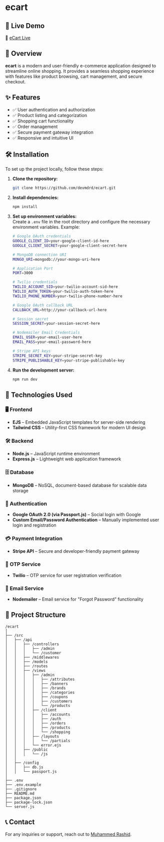 # ecart  

## 🚀 Live Demo  
🔗 [eCart Live](https://ecart.in.net/)  

## 📌 Overview  
**ecart** is a modern and user-friendly e-commerce application designed to streamline online shopping. It provides a seamless shopping experience with features like product browsing, cart management, and secure checkout.  

## ✨ Features  
- ✅ User authentication and authorization  
- ✅ Product listing and categorization  
- ✅ Shopping cart functionality  
- ✅ Order management  
- ✅ Secure payment gateway integration  
- ✅ Responsive and intuitive UI  

## 🛠️ Installation  
To set up the project locally, follow these steps:  

1. **Clone the repository:**  
   ```sh
   git clone https://github.com/devmdrd/ecart.git
   ```

2. **Install dependencies:**  
   ```sh
   npm install
   ```

3. **Set up environment variables:**  
   Create a `.env` file in the root directory and configure the necessary environment variables. Example:  
   ```sh
   # Google OAuth credentials
   GOOGLE_CLIENT_ID=your-google-client-id-here
   GOOGLE_CLIENT_SECRET=your-google-client-secret-here
   
   # MongoDB connection URI
   MONGO_URI=mongodb://your-mongo-uri-here
   
   # Application Port
   PORT=3000
   
   # Twilio credentials
   TWILIO_ACCOUNT_SID=your-twilio-account-sid-here
   TWILIO_AUTH_TOKEN=your-twilio-auth-token-here
   TWILIO_PHONE_NUMBER=your-twilio-phone-number-here
   
   # Google OAuth callback URL
   CALLBACK_URL=http://your-callback-url-here
   
   # Session secret
   SESSION_SECRET=your-session-secret-here
   
   # Nodemailer Email Credentials
   EMAIL_USER=your-email-user-here
   EMAIL_PASS=your-email-password-here
   
   # Stripe API keys
   STRIPE_SECRET_KEY=your-stripe-secret-key
   STRIPE_PUBLISHABLE_KEY=your-stripe-publishable-key
   ```

4. **Run the development server:**  
   ```sh
   npm run dev
   ```

## 🔧 Technologies Used

### 🖥️ Frontend
- **EJS** – Embedded JavaScript templates for server-side rendering
- **Tailwind CSS** – Utility-first CSS framework for modern UI design

### 🛠️ Backend
- **Node.js** – JavaScript runtime environment
- **Express.js** – Lightweight web application framework

### 🗄️ Database
- **MongoDB** – NoSQL, document-based database for scalable data storage

### 🔐 Authentication
- **Google OAuth 2.0 (via Passport.js)** – Social login with Google
- **Custom Email/Password Authentication** – Manually implemented user login and registration

### 💳 Payment Integration
- **Stripe API** – Secure and developer-friendly payment gateway

### 📱 OTP Service
- **Twilio** – OTP service for user registration verification

### 📧 Email Service
- **Nodemailer** – Email service for "Forgot Password" functionality

## 📂 Project Structure  
```
/ecart
│
├── /src
│   ├── /api
│   │   ├── /controllers
│   │   │   ├── /admin
│   │   │   └── /customer
│   │   ├── /middlewares
│   │   ├── /models
│   │   ├── /routes
│   │   ├── /views
│   │   │   ├── /admin
│   │   │   │   ├── /attributes
│   │   │   │   ├── /banners
│   │   │   │   ├── /brands
│   │   │   │   ├── /categories
│   │   │   │   ├── /coupons
│   │   │   │   ├── /customers
│   │   │   │   └── /products
│   │   │   ├── /client
│   │   │   │   ├── /accounts
│   │   │   │   ├── /auth
│   │   │   │   ├── /orders
│   │   │   │   ├── /products
│   │   │   │   └── /shopping
│   │   │   ├── /layouts
│   │   │   │   └── /partials
│   │   │   └── error.ejs
│   │   ├── /public
│   │   │   └── /js
│   │
│   ├── /config
│   │   ├── db.js
│   │   └── passport.js
│
├── .env
├── .env.example
├── .gitignore
├── README.md
├── package.json
├── package-lock.json
└── server.js
```  

## 📞 Contact  
For any inquiries or support, reach out to [Muhammed Rashid](mailto:mdrd.muhammedrashid@gmail.com).  

